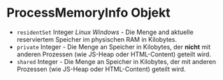 # ProcessMemoryInfo Objekt

* `residentSet` Integer _Linux_ _Windows_ - Die Menge and aktuelle reserviertem Speicher im physischen RAM in Kilobytes.
* `private` Integer - Die Menge an Speicher in Kilobytes, der **nicht** mit anderen Prozessen (wie JS-Heap oder HTML-Content) geteilt wird.
* `shared` Integer - Die Menge an Speicher in Kilobytes, der mit anderen Prozessen (wie JS-Heap oder HTML-Content) geteilt wird.
